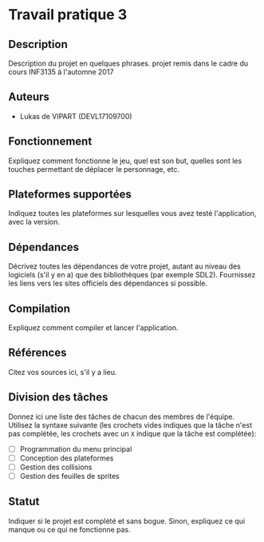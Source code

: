 # Travail pratique 3

## Description

Description du projet en quelques phrases.
projet remis dans le cadre du cours INF3135 à  l'automne 2017

## Auteurs

- Lukas de VIPART (DEVL17109700)

## Fonctionnement

Expliquez comment fonctionne le jeu, quel est son but, quelles sont les
touches permettant de déplacer le personnage, etc.

## Plateformes supportées

Indiquez toutes les plateformes sur lesquelles vous avez testé
l'application, avec la version.

## Dépendances

Décrivez toutes les dépendances de votre projet, autant au niveau des
logiciels (s'il y en a) que des bibliothèques (par exemple SDL2).
Fournissez les liens vers les sites officiels des dépendances si possible.

## Compilation

Expliquez comment compiler et lancer l'application.

## Références

Citez vos sources ici, s'il y a lieu.

## Division des tâches

Donnez ici une liste des tâches de chacun des membres de l'équipe. Utilisez
la syntaxe suivante (les crochets vides indiques que la tâche n'est pas
complétée, les crochets avec un `X` indique que la tâche est complétée):

- [ ] Programmation du menu principal 
- [ ] Conception des plateformes 
- [ ] Gestion des collisions 
- [ ] Gestion des feuilles de sprites 

## Statut

Indiquer si le projet est complété et sans bogue. Sinon, expliquez ce qui
manque ou ce qui ne fonctionne pas.

